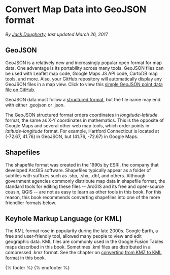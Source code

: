 # Convert Map Data into GeoJSON format
*By [Jack Dougherty](../../introduction/who.md), last updated March 26, 2017*

## GeoJSON

GeoJSON is a relatively new and increasingly popular open format for map data. One advantage is its portability across many tools. GeoJSON files can be used with Leaflet map code, Google Maps JS API code, CartoDB map tools, and more. Also, your GitHub repository will automatically display any GeoJSON files in a map view. Click to view this [simple GeoJSON point data file on GitHub](https://github.com/JackDougherty/datavizforall/blob/master/shape/geojsonio/name-lat-lon-info.geojson).

GeoJSON data must follow a [structured format](http://geojson.org/), but the file name may end with either .geojson or .json.

The GeoJSON structured format orders coordinates in *longitude-latitude* format, the same as X-Y coordinates in mathematics. This is the opposite of Google Maps and several other web map tools, which order points in *latitude-longitude* format. For example, Hartford Connecticut is located at (-72.67, 41.76) in GeoJSON, but (41.76, -72.67) in Google Maps.


## Shapefiles

The shapefile format was created in the 1990s by ESRI, the company that developed ArcGIS software. Shapefiles typically appear as a folder of subfiles with suffixes such as .shp, .shx, .dbf, and others. Although government agencies commonly distribute map data in shapefile format, the standard tools for editing these files -- ArcGIS and its free and open-source cousin, QGIS -- are not as easy to learn as other tools in this book. For this reason, this book recommends converting shapefiles into one of the more friendlier formats below.

## Keyhole Markup Language (or KML)

The KML format rose in popularity during the late 2000s. Google Earth, a free and user-friendly tool, allowed many people to view and edit geographic data. KML files are commonly used in the Google Fusion Tables maps described in this book. Sometimes .kml files are distributed in a compressed .kmz format. See the chapter on [converting from KMZ to KML format](convert-kmz/index.html) in this book.

{% footer %}
{% endfooter %}
